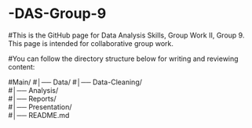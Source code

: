 # -DAS-Group-9
#This is the GitHub page for Data Analysis Skills, Group Work II, Group 9. This page is intended for collaborative group work.

#You can follow the directory structure below for writing and reviewing content:

#Main/ 
#│── Data/
#│── Data-Cleaning/               
#│── Analysis/             
#│── Reports/                
#│── Presentation/         
#│── README.md
